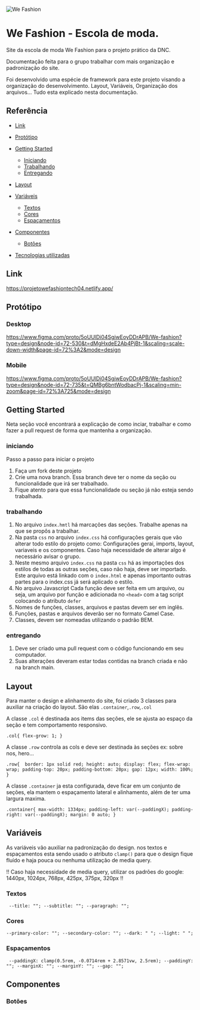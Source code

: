 



![We Fashion](https://github.com/laurentino01/wefashion_projeto_dnc/assets/81561554/7dfa73ee-0809-4b72-99a2-63abc97380c3)





# We Fashion - Escola de moda.
Site
 da escola de moda We Fashion para o projeto prático da DNC.

Documentação feita para o grupo trabalhar com mais organização e padronização do site. 

Foi desenvolvido uma espécie de framework para este projeto visando a organização do desenvolvimento. Layout, Variáveis, Organização dos arquivos... Tudo esta explicado nesta documentação. 

## Referência
- [Link](https://github.com/laurentino01/wefashion_projeto_dnc#link)
- [Protótipo](https://github.com/laurentino01/wefashion_projeto_dnc#prot%C3%B3tipo)
 - [Getting Started](https://github.com/laurentino01/wefashion_projeto_dnc#getting-started)
    - [Iniciando](https://github.com/laurentino01/wefashion_projeto_dnc#iniciando)
    - [Trabalhando](https://github.com/laurentino01/wefashion_projeto_dnc#trabalhando)
    - [Entregando](https://github.com/laurentino01/wefashion_projeto_dnc#entregando)

 - [Layout](https://github.com/laurentino01/wefashion_projeto_dnc#layout)
 - [Variáveis](https://github.com/laurentino01/wefashion_projeto_dnc#vari%C3%A1veis)
    - [Textos](https://github.com/laurentino01/wefashion_projeto_dnc#textos)
    - [Cores](https://github.com/laurentino01/wefashion_projeto_dnc#cores)
    - [Espaçamentos](https://github.com/laurentino01/wefashion_projeto_dnc#espa%C3%A7amentos)
 - [Componentes](https://github.com/laurentino01/wefashion_projeto_dnc#componentes)
    - [Botões](https://github.com/laurentino01/wefashion_projeto_dnc#bot%C3%B5es)
 - [Tecnologias utilizadas](https://github.com/laurentino01/wefashion_projeto_dnc#Link)
      


## Link
https://projetowefashiontech04.netlify.app/
  
## Protótipo
### Desktop 
https://www.figma.com/proto/5oUUlDi04SgjwEoyDDrAPB/We-fashion?type=design&node-id=72-530&t=dMgHxdeE2Ab4PjBt-1&scaling=scale-down-width&page-id=72%3A2&mode=design

### Mobile 
https://www.figma.com/proto/5oUUlDi04SgjwEoyDDrAPB/We-fashion?type=design&node-id=72-735&t=QMBg6bntWodbacPj-1&scaling=min-zoom&page-id=72%3A725&mode=design

## Getting Started
Neta seção você encontrará a explicação de como inciar, trabalhar e como fazer a pull request de forma que mantenha a organização. 


### iniciando
Passo a passo para iniciar o projeto
 1. Faça um fork deste projeto
 2. Crie uma nova branch. Essa branch deve ter o nome da seção ou funcionalidade que irá ser trabalhado.
 3. Fique atento para que essa funcionalidade ou seção já não esteja sendo trabalhada.


### trabalhando
 1. No arquivo `index.hmtl` há marcações das seções. Trabalhe apenas na que se propôs a trabalhar.
 2. Na pasta `css` no arquivo `index.css` há configurações gerais que vão alterar todo estilo do projeto como: Configurações gerai, imports, layout, variaveis e os componentes. Caso haja necessidade de alterar algo é necessário avisar o grupo.
 3. Neste mesmo arquivo `index.css` na pasta `css` há as importações dos estilos de todas as outras seções, caso não haja, deve ser importado. Este arquivo está linkado com o `index.html` e apenas importanto outras partes para o index.css já será aplicado o estilo.
 4. No arquivo Javascript Cada função deve ser feita em um arquivo, ou seja, um arquivo por função e adicionada no `<head>` com a tag script colocando o atributo `defer`
 5. Nomes de funções, classes, arquivos e pastas devem ser em inglês.
 6. Funções, pastas e arquivos deverão ser no formato Camel Case.
 7. Classes, devem ser nomeadas utilizando o padrão BEM.
### entregando
 1. Deve ser criado uma pull request com o código funcionando em seu computador.
 2. Suas alterações deveram estar todas contidas na branch criada e não na branch main.

    
## Layout
Para manter o design e alinhamento do site, foi criado 3 classes para auxiliar na criação do layout. 
São elas `.container`,`.row`,`.col`

A classe `.col` é destinada aos items das seções, ele se ajusta ao espaço da seção e tem comportamento responsivo.

`.col{ flex-grow: 1; }`

A classe `.row` controla as cols e deve ser destinada às seções ex: sobre nos, hero... 

`.row{  border: 1px solid red;
  height: auto;
  display: flex;
  flex-wrap: wrap;
  padding-top: 20px;
  padding-bottom: 20px;
  gap: 12px;
  width: 100%; }`

  A classe `.container` ja esta configurada, deve ficar em um conjunto de seções, ela mantem o espaçamento lateral e alinhamento, além de ter uma  largura maxima. 

  `.container{ max-width: 1334px;
  padding-left: var(--paddingX);
  padding-right: var(--paddingX);
  margin: 0 auto; }`

  


## Variáveis
As variáveis vão auxiliar na padronização do design. nos textos e espaçamentos esta sendo usado o atributo `clamp()` para que o design fique fluído e haja pouca ou nenhuma utilização de media query.  

!! Caso haja necessidade de media query, utilizar os padrões do google: 1440px, 1024px, 768px, 425px, 375px, 320px  !!
### Textos
`
--title: "";
  --subtitle: "";
  --paragraph: "";`
### Cores
`--primary-color: "";
  --secondary-color: "";
  --dark: " ";
  --light: " ";
`
### Espaçamentos
`
  --paddingX: clamp(0.5rem, -0.0714rem + 2.8571vw, 2.5rem);
  --paddingY: "";
  --marginX: "";
  --marginY: "";
  --gap: "";`

## Componentes
### Botões
